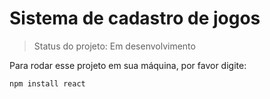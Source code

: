 # Sistema de cadastro de jogos #

>Status do projeto: Em desenvolvimento

Para rodar esse projeto em sua máquina, por favor digite:

```
npm install react
```
